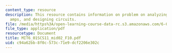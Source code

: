 ```yaml
---
content_type: resource
description: This resource contains information on problem on analyzing circuit, op
  amps, and designing circuits.
file: /media/https%3A/open-learning-course-data-rc.s3.amazonaws.com/6-01sc-introduction-to-electrical-engineering-and-computer-science-i-spring-2011/c94a62bb8f0c573c71e9dcf2206e302c_MIT6_01SCS11_mid02_F10.pdf
file_type: application/pdf
resourcetype: Document
title: MIT6_01SCS11_mid02_F10.pdf
uid: c94a62bb-8f0c-573c-71e9-dcf2206e302c
---
```


